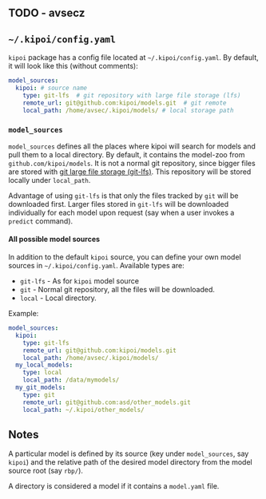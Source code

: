 ## TODO - avsecz

## `~/.kipoi/config.yaml`

`kipoi` package has a config file located at `~/.kipoi/config.yaml`. By default, it will look like this (without comments):

```yaml
model_sources:
  kipoi: # source name 
    type: git-lfs  # git repository with large file storage (lfs)
    remote_url: git@github.com:kipoi/models.git  # git remote
    local_path: /home/avsec/.kipoi/models/ # local storage path
```

### `model_sources`

`model_sources` defines all the places where kipoi will search for models and pull them to a local directory.
By default, it contains the model-zoo from `github.com/kipoi/models`. It is not a normal git repository,
since bigger files are stored with [git large file storage (git-lfs)](https://git-lfs.github.com/).
This repository will be stored locally under `local_path`.

Advantage of using `git-lfs` is that only the files tracked by `git` will be downloaded first. Larger files 
stored in `git-lfs` will be downloaded individually for each model upon request (say when a user invokes a `predict` command).

#### All possible model sources

In addition to the default `kipoi` source, you can define your own model sources in `~/.kipoi/config.yaml`. Available types are:

- `git-lfs` - As for `kipoi` model source
- `git` - Normal git repository, all the files will be downloaded.
- `local` - Local directory. 

Example:

```yaml
model_sources:
  kipoi:
    type: git-lfs
    remote_url: git@github.com:kipoi/models.git
    local_path: /home/avsec/.kipoi/models/
  my_local_models:
    type: local
    local_path: /data/mymodels/
  my_git_models:
    type: git
    remote_url: git@github.com:asd/other_models.git
    local_path: ~/.kipoi/other_models/
```	


## Notes

A particular model is defined by its source (key under `model_sources`, say `kipoi`) and the relative path of the desired model directory from the model source root (say `rbp/`).

A directory is considered a model if it contains a `model.yaml` file.
